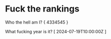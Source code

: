 # Fuck the rankings

Who the hell am I?
{ 4334545 }

What fucking year is it?
[ 2024-07-19T10:00:00Z ]
